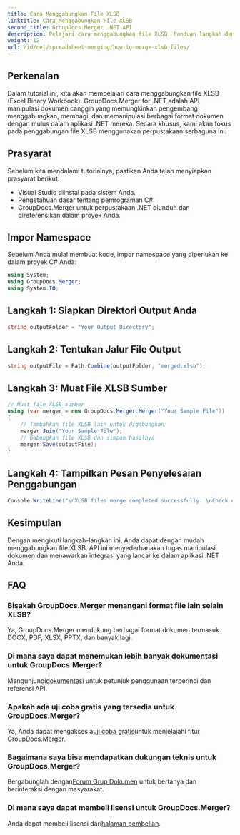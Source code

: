 ```yaml
---
title: Cara Menggabungkan File XLSB
linktitle: Cara Menggabungkan File XLSB
second_title: GroupDocs.Merger .NET API
description: Pelajari cara menggabungkan file XLSB. Panduan langkah demi langkah ini menyederhanakan tugas manipulasi dokumen.
weight: 12
url: /id/net/spreadsheet-merging/how-to-merge-xlsb-files/
---
```

## Perkenalan
Dalam tutorial ini, kita akan mempelajari cara menggabungkan file XLSB (Excel Binary Workbook). GroupDocs.Merger for .NET adalah API manipulasi dokumen canggih yang memungkinkan pengembang menggabungkan, membagi, dan memanipulasi berbagai format dokumen dengan mulus dalam aplikasi .NET mereka. Secara khusus, kami akan fokus pada penggabungan file XLSB menggunakan perpustakaan serbaguna ini.
## Prasyarat
Sebelum kita mendalami tutorialnya, pastikan Anda telah menyiapkan prasyarat berikut:
- Visual Studio diinstal pada sistem Anda.
- Pengetahuan dasar tentang pemrograman C#.
- GroupDocs.Merger untuk perpustakaan .NET diunduh dan direferensikan dalam proyek Anda.
  

## Impor Namespace
Sebelum Anda mulai membuat kode, impor namespace yang diperlukan ke dalam proyek C# Anda:
```csharp
using System; 
using GroupDocs.Merger;
using System.IO;
```
## Langkah 1: Siapkan Direktori Output Anda
```csharp
string outputFolder = "Your Output Directory";
```
## Langkah 2: Tentukan Jalur File Output
```csharp
string outputFile = Path.Combine(outputFolder, "merged.xlsb");
```
## Langkah 3: Muat File XLSB Sumber
```csharp
// Muat file XLSB sumber
using (var merger = new GroupDocs.Merger.Merger("Your Sample File"))
{
    // Tambahkan file XLSB lain untuk digabungkan
    merger.Join("Your Sample File");
    // Gabungkan file XLSB dan simpan hasilnya
    merger.Save(outputFile);
}
```
## Langkah 4: Tampilkan Pesan Penyelesaian Penggabungan
```csharp
Console.WriteLine("\nXLSB files merge completed successfully. \nCheck output in {0}", outputFolder);
```

## Kesimpulan
Dengan mengikuti langkah-langkah ini, Anda dapat dengan mudah menggabungkan file XLSB. API ini menyederhanakan tugas manipulasi dokumen dan menawarkan integrasi yang lancar ke dalam aplikasi .NET Anda.

## FAQ
### Bisakah GroupDocs.Merger menangani format file lain selain XLSB?
Ya, GroupDocs.Merger mendukung berbagai format dokumen termasuk DOCX, PDF, XLSX, PPTX, dan banyak lagi.
### Di mana saya dapat menemukan lebih banyak dokumentasi untuk GroupDocs.Merger?
 Mengunjungi[dokumentasi](https://tutorials.groupdocs.com/merger/net/) untuk petunjuk penggunaan terperinci dan referensi API.
### Apakah ada uji coba gratis yang tersedia untuk GroupDocs.Merger?
 Ya, Anda dapat mengakses a[uji coba gratis](https://releases.groupdocs.com/)untuk menjelajahi fitur GroupDocs.Merger.
### Bagaimana saya bisa mendapatkan dukungan teknis untuk GroupDocs.Merger?
 Bergabunglah dengan[Forum Grup Dokumen](https://forum.groupdocs.com/c/merger/32) untuk bertanya dan berinteraksi dengan masyarakat.
### Di mana saya dapat membeli lisensi untuk GroupDocs.Merger?
 Anda dapat membeli lisensi dari[halaman pembelian](https://purchase.groupdocs.com/buy).